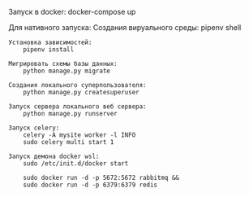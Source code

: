 Запуск в docker:
    docker-compose up


Для нативного запуска:
    Создания вируального среды:
        pipenv shell
    
    Установка зависимостей:
        pipenv install
     
    Мигрировать схемы базы данных:
        python manage.py migrate
     
    Создания локального суперпользователя:
        python manage.py createsuperuser
     
    Запуск сервера локального веб сервера:
        python manage.py runserver
    
    Запуск celery:
        celery -A mysite worker -l INFO
        sudo celery multi start 1
    
    Запуск демона docker wsl:
        sudo /etc/init.d/docker start
    
        sudo docker run -d -p 5672:5672 rabbitmq &&
        sudo docker run -d -p 6379:6379 redis
